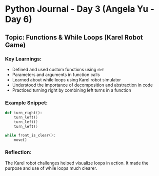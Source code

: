 
# Python Journal - Day 3 (Angela Yu - Day 6)

## Topic: Functions & While Loops (Karel Robot Game)

### Key Learnings:
- Defined and used custom functions using `def`
- Parameters and arguments in function calls
- Learned about while loops using Karel robot simulator
- Understood the importance of decomposition and abstraction in code
- Practiced turning right by combining left turns in a function

### Example Snippet:
```python
def turn_right():
    turn_left()
    turn_left()
    turn_left()

while front_is_clear():
    move()
```

### Reflection:
The Karel robot challenges helped visualize loops in action. It made the purpose and use of while loops much clearer.
